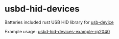 # usbd-hid-devices
Batteries included rust USB HID library for [usb-device](https://crates.io/crates/usb-device)

Example usage: [usbd-hid-devices-example-rp2040](https://github.com/dlkj/usbd-hid-devices-example-rp2040)
